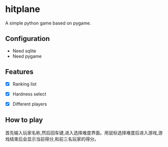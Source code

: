 # hitplane
A simple python game based on pygame.


## Configuration
- Need sqlite
- Need pygame

## Features

- [x] Ranking list
- [x] Hardness select
- [x] Different players


## How to play

首先输入玩家名称,然后回车键,进入选择难度界面。用鼠标选择难度后进入游戏,游戏结束后会显示当前得分,和前三名玩家的得分。